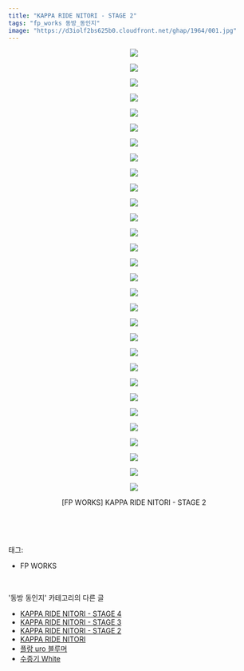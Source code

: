 ```yaml
---
title: "KAPPA RIDE NITORI - STAGE 2"
tags: "fp_works 동방_동인지"
image: "https://d3iolf2bs625b0.cloudfront.net/ghap/1964/001.jpg"
---
```

<div class="article">
<p style="text-align: center; clear: none; float: none;"><img src="{{ site.imgserver3 }}/ghap/1964/001.jpg"/></p>
<p style="text-align: center; clear: none; float: none;"><img src="{{ site.imgserver3 }}/ghap/1964/002.jpg"/></p>
<p style="text-align: center; clear: none; float: none;"><img src="{{ site.imgserver3 }}/ghap/1964/003.jpg"/></p>
<p style="text-align: center; clear: none; float: none;"><img src="{{ site.imgserver3 }}/ghap/1964/004.jpg"/></p>
<p style="text-align: center; clear: none; float: none;"><img src="{{ site.imgserver3 }}/ghap/1964/005.jpg"/></p>
<p style="text-align: center; clear: none; float: none;"><img src="{{ site.imgserver3 }}/ghap/1964/006.jpg"/></p>
<p style="text-align: center; clear: none; float: none;"><img src="{{ site.imgserver3 }}/ghap/1964/007.jpg"/></p>
<p style="text-align: center; clear: none; float: none;"><img src="{{ site.imgserver3 }}/ghap/1964/008.jpg"/></p>
<p style="text-align: center; clear: none; float: none;"><img src="{{ site.imgserver3 }}/ghap/1964/009.jpg"/></p>
<p style="text-align: center; clear: none; float: none;"><img src="{{ site.imgserver3 }}/ghap/1964/010.jpg"/></p>
<p style="text-align: center; clear: none; float: none;"><img src="{{ site.imgserver3 }}/ghap/1964/011.jpg"/></p>
<p style="text-align: center; clear: none; float: none;"><img src="{{ site.imgserver3 }}/ghap/1964/012.jpg"/></p>
<p style="text-align: center; clear: none; float: none;"><img src="{{ site.imgserver3 }}/ghap/1964/013.jpg"/></p>
<p style="text-align: center; clear: none; float: none;"><img src="{{ site.imgserver3 }}/ghap/1964/014.jpg"/></p>
<p style="text-align: center; clear: none; float: none;"><img src="{{ site.imgserver3 }}/ghap/1964/015.jpg"/></p>
<p style="text-align: center; clear: none; float: none;"><img src="{{ site.imgserver3 }}/ghap/1964/016.jpg"/></p>
<p style="text-align: center; clear: none; float: none;"><img src="{{ site.imgserver3 }}/ghap/1964/017.jpg"/></p>
<p style="text-align: center; clear: none; float: none;"><img src="{{ site.imgserver3 }}/ghap/1964/018.jpg"/></p>
<p style="text-align: center; clear: none; float: none;"><img src="{{ site.imgserver3 }}/ghap/1964/019.jpg"/></p>
<p style="text-align: center; clear: none; float: none;"><img src="{{ site.imgserver3 }}/ghap/1964/020.jpg"/></p>
<p style="text-align: center; clear: none; float: none;"><img src="{{ site.imgserver3 }}/ghap/1964/021.jpg"/></p>
<p style="text-align: center; clear: none; float: none;"><img src="{{ site.imgserver3 }}/ghap/1964/022.jpg"/></p>
<p style="text-align: center; clear: none; float: none;"><img src="{{ site.imgserver3 }}/ghap/1964/023.jpg"/></p>
<p style="text-align: center; clear: none; float: none;"><img src="{{ site.imgserver3 }}/ghap/1964/024.jpg"/></p>
<p style="text-align: center; clear: none; float: none;"><img src="{{ site.imgserver3 }}/ghap/1964/025.jpg"/></p>
<p style="text-align: center; clear: none; float: none;"><img src="{{ site.imgserver3 }}/ghap/1964/026.jpg"/></p>
<p style="text-align: center; clear: none; float: none;"><img src="{{ site.imgserver3 }}/ghap/1964/027.jpg"/></p>
<p style="text-align: center; clear: none; float: none;"><img src="{{ site.imgserver3 }}/ghap/1964/028.jpg"/></p>
<p style="text-align: center; clear: none; float: none;"><img src="{{ site.imgserver3 }}/ghap/1964/029.jpg"/></p>
<p style="text-align: center; clear: none; float: none;"><img src="{{ site.imgserver3 }}/ghap/1964/030.jpg"/></p>
<p style="text-align: center; clear: none; float: none;">[FP WORKS] KAPPA RIDE NITORI - STAGE 2</p>
<p><br/></p>
</div><br/>
<div class="tagTrail">
<p>태그: </p>
<ul>
<li>FP WORKS</li>
</ul>
</div><br/>
<div class="another">
<p>'동방 동인지' 카테고리의 다른 글</p>
<ul>
<li><a href="/ghap_1966">KAPPA RIDE NITORI - STAGE 4</a></li>
<li><a href="/ghap_1965">KAPPA RIDE NITORI - STAGE 3</a></li>
<li><a href="/ghap_1964">KAPPA RIDE NITORI - STAGE 2</a></li>
<li><a href="/ghap_1963">KAPPA RIDE NITORI</a></li>
<li><a href="/ghap_1962">플랑 uro 블루머</a></li>
<li><a href="/ghap_1961">수증기 White</a></li>
</ul>
</div><br/>
<div class="cb_module cb_fluid">
<div class="cb_wrt cb_profile">
</div><!-- commentList close -->
</div><br/>
